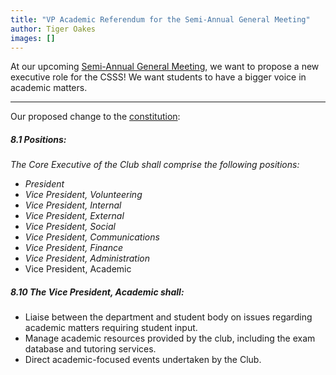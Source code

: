 ```yaml
---
title: "VP Academic Referendum for the Semi-Annual General Meeting"
author: Tiger Oakes
images: []
---
```


At our upcoming [Semi-Annual General Meeting](/events/2019/03/22/general-meeting/), 
we want to propose a new executive role for the CSSS! We want students to have a bigger voice
in academic matters.

---

Our proposed change to the [constitution](/about/constitution): 

##### _8.1 Positions:_
_The Core Executive of the Club shall comprise the following positions:_
- _President_
- _Vice President, Volunteering_
- _Vice President, Internal_
- _Vice President, External_
- _Vice President, Social_
- _Vice President, Communications_
- _Vice President, Finance_
- _Vice President, Administration_
- Vice President, Academic

##### 8.10 The Vice President, Academic shall:
- Liaise between the department and student body on issues regarding academic matters requiring student input.
- Manage academic resources provided by the club, including the exam database and tutoring services.
- Direct academic-focused events undertaken by the Club.
